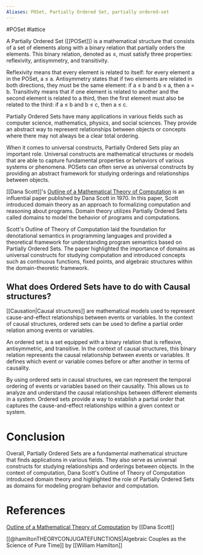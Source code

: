 ```yaml
---
Aliases: POSet, Partially Ordered Set, partially ordered-set
---
```

#POSet #lattice 

A Partially Ordered Set ([[POSet]]) is a mathematical structure that consists of a set of elements along with a binary relation that partially orders the elements. This binary relation, denoted as ≤, must satisfy three properties: reflexivity, antisymmetry, and transitivity.

Reflexivity means that every element is related to itself: for every element a in the POSet, a ≤ a. Antisymmetry states that if two elements are related in both directions, they must be the same element: if a ≤ b and b ≤ a, then a = b. Transitivity means that if one element is related to another and the second element is related to a third, then the first element must also be related to the third: if a ≤ b and b ≤ c, then a ≤ c.

Partially Ordered Sets have many applications in various fields such as computer science, mathematics, physics, and social sciences. They provide an abstract way to represent relationships between objects or concepts where there may not always be a clear total ordering.

When it comes to universal constructs, Partially Ordered Sets play an important role. Universal constructs are mathematical structures or models that are able to capture fundamental properties or behaviors of various systems or phenomena. POSets can often serve as universal constructs by providing an abstract framework for studying orderings and relationships between objects.

[[Dana Scott]]'s [Outline of a Mathematical Theory of Computation](@scottOutlineMathematicalTheory1977) is an influential paper published by Dana Scott in 1970. In this paper, Scott introduced domain theory as an approach to formalizing computation and reasoning about programs. Domain theory utilizes Partially Ordered Sets called domains to model the behavior of programs and computations.

Scott's Outline of Theory of Computation laid the foundation for denotational semantics in programming languages and provided a theoretical framework for understanding program semantics based on Partially Ordered Sets. The paper highlighted the importance of domains as universal constructs for studying computation and introduced concepts such as continuous functions, fixed points, and algebraic structures within the domain-theoretic framework.

## What does Ordered Sets have to do with Causal structures?

[[Causation|Causal structures]] are mathematical models used to represent cause-and-effect relationships between events or variables. In the context of causal structures, ordered sets can be used to define a partial order relation among events or variables.

An ordered set is a set equipped with a binary relation that is reflexive, antisymmetric, and transitive. In the context of causal structures, this binary relation represents the causal relationship between events or variables. It defines which event or variable comes before or after another in terms of causality.

By using ordered sets in causal structures, we can represent the temporal ordering of events or variables based on their causality. This allows us to analyze and understand the causal relationships between different elements in a system. Ordered sets provide a way to establish a partial order that captures the cause-and-effect relationships within a given context or system.

# Conclusion

Overall, Partially Ordered Sets are a fundamental mathematical structure that finds applications in various fields. They also serve as universal constructs for studying relationships and orderings between objects. In the context of computation, Dana Scott's Outline of Theory of Computation introduced domain theory and highlighted the role of Partially Ordered Sets as domains for modeling program behavior and computation.

# References

[Outline of a Mathematical Theory of Computation](@scottOutlineMathematicalTheory1977) by [[Dana Scott]]

[[@hamiltonTHEORYCONJUGATEFUNCTIONS|Algebraic Couples as the Science of Pure Time]] by [[William Hamilton]]